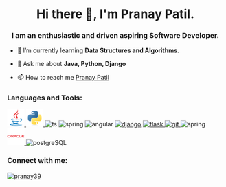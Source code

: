 


<h1 align="center">Hi there 👋, I'm Pranay Patil.</h1>
<h3 align="center">I am an enthusiastic and driven aspiring Software Developer.</h3>

- 🌱 I’m currently learning **Data Structures and Algorithms.**

- 💬 Ask me about **Java, Python, Django**

- 📫 How to reach me <a href="https://3pranay@gmail.com" target="blank">Pranay Patil</a>





<h3 align="left">Languages and Tools:</h3>
<p align="left">
 <a href="https://www.java.com" target="_blank"> <img src="https://raw.githubusercontent.com/devicons/devicon/master/icons/java/java-original.svg" alt="java" width="40" height="40"/> </a> 
  <a href="https://www.python.org" target="_blank"> <img src="https://raw.githubusercontent.com/devicons/devicon/master/icons/python/python-original.svg" alt="python" width="40" height="40"/> </a>
  <img src="https://www.vectorlogo.zone/logos/typescriptlang/typescriptlang-icon.svg" alt="ts"  height="40"/>
 <img src="https://www.vectorlogo.zone/logos/springio/springio-ar21.svg" alt="spring" height="40"/>
  <img src="https://www.vectorlogo.zone/logos/angular/angular-ar21.svg" alt="angular" height="40"/>
 <a href="https://www.djangoproject.com/" target="_blank"> <img src="https://cdn.jsdelivr.net/gh/devicons/devicon/icons/django/django-plain-wordmark.svg" alt="django" width="40" height="40"/></a>
<a href="https://flask.palletsprojects.com/" target="_blank"><img src="https://www.vectorlogo.zone/logos/pocoo_flask/pocoo_flask-icon.svg" alt="flask" width="40" height="40"/> </a>
  <a href="https://git-scm.com/" target="_blank"> <img src="https://www.vectorlogo.zone/logos/git-scm/git-scm-icon.svg" alt="git" width="40" height="40"/> </a>
  <img src="https://www.vectorlogo.zone/logos/gitlab/gitlab-icon.svg" alt="spring" height="40"/>
  <a href="https://www.oracle.com/" target="_blank">
  <img src="https://raw.githubusercontent.com/devicons/devicon/master/icons/oracle/oracle-original.svg" alt="oracle" width="40" height="40"/> </a>
  <img src="https://www.vectorlogo.zone/logos/postgresql/postgresql-ar21.svg" alt="postgreSQL" height="40"/>

 

</p>

<h3 align="left">Connect with me:</h3>
<p align="left">
<a href="https://linkedin.com/in/pranay39" target="blank"><img align="center" src="https://raw.githubusercontent.com/rahuldkjain/github-profile-readme-generator/master/src/images/icons/Social/linked-in-alt.svg" alt="pranay39" height="30" width="40" /></a>
</p>




<!-- ![Github Stat](https://github-readme-stats.vercel.app/api?username=Pranay39&theme=radical)


 <img src="https://www.vectorlogo.zone/logos/postgresql/postgresql-ar21.svg" alt="postgreSQL" height="40"/>

